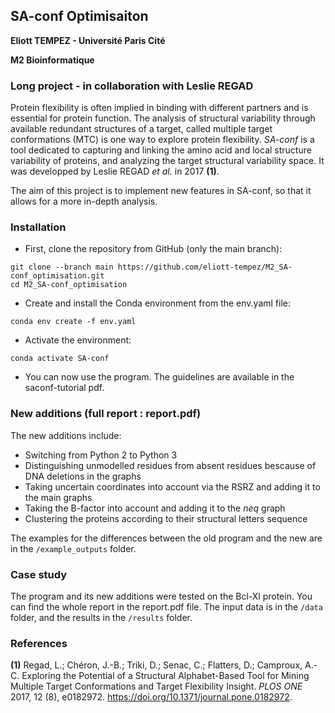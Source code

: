## SA-conf Optimisaiton
**Eliott TEMPEZ - Université Paris Cité**

**M2 Bioinformatique**

### Long project - in collaboration with Leslie REGAD
Protein flexibility is often implied in binding with different partners and is essential for protein function. The analysis of structural variability through available redundant structures of a target, called multiple target conformations (MTC) is one way to explore protein flexibility. *SA-conf* is a tool dedicated to capturing and linking the amino acid and local structure variability of proteins, and analyzing the target structural variability space. It was developped by Leslie REGAD *et al.* in 2017 **(1)**.

The aim of this project is to implement new features in SA-conf, so that it allows for a more in-depth analysis. 


### Installation
* First, clone the repository from GitHub (only the main branch):

```
git clone --branch main https://github.com/eliott-tempez/M2_SA-conf_optimisation.git
cd M2_SA-conf_optimisation
```

* Create and install the Conda environment from the env.yaml file:

```
conda env create -f env.yaml
```

* Activate the environment:

```
conda activate SA-conf
```

* You can now use the program. The guidelines are available in the saconf-tutorial pdf.


### New additions (full report : report.pdf)
The new additions include:
- Switching from Python 2 to Python 3
- Distinguishing unmodelled residues from absent residues bescause of DNA deletions in the graphs
- Taking uncertain coordinates into account via the RSRZ and adding it to the main graphs
- Taking the B-factor into account and adding it to the *neq* graph
- Clustering the proteins according to their structural letters sequence

The examples for the differences between the old program and the new are in the `/example_outputs` folder.


### Case study
The program and its new additions were tested on the Bcl-Xl protein. You can find the whole report in the report.pdf file. The input data is in the `/data` folder, and the results in the `/results` folder.


### References
**(1)** Regad, L.; Chéron, J.-B.; Triki, D.; Senac, C.; Flatters, D.; Camproux, A.-C. Exploring the Potential of a Structural Alphabet-Based Tool for Mining Multiple Target Conformations and Target Flexibility Insight. *PLOS ONE* 2017, 12 (8), e0182972. https://doi.org/10.1371/journal.pone.0182972.
